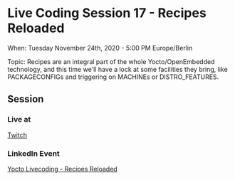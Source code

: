 # Live Coding Session 17 - Recipes Reloaded

When: Tuesday November 24th, 2020 - 5:00 PM Europe/Berlin

Topic: Recipes are an integral part of the whole Yocto/OpenEmbedded technology, and this time we'll have a lock at some facilities they bring, like PACKAGECONFIGs and triggering on MACHINEs or DISTRO_FEATURES.

## Session

### Live at

[Twitch](https://www.twitch.tv/theyoctojester)

### LinkedIn Event

[Yocto Livecoding - Recipes Reloaded](https://www.linkedin.com/events/yoctolivecoding-recipesreloaded6731930314517573633/)

